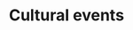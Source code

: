 ---
title: Cultural events
longTitle: 'Cultural events'
tags:
- gccommon
french:
- "[[Evenement culturel]]"
narrowerTerm:
- "[[Art exhibitions]]"
- "[[Festivals]]"
- "[[International exhibitions]]"
usedFor:
- "[[Cultural activities]]"
relatedTerm:
- "[[Culture]]"
- "[[Cultural programming]]"
---
